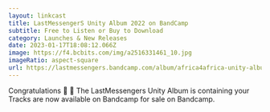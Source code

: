 ```yaml
---
layout: linkcast
title: LastMessengerS Unity Album 2022 on BandCamp
subtitle: Free to Listen or Buy to Download
category: Launches & New Releases
date: 2023-01-17T18:08:12.066Z
image: https://f4.bcbits.com/img/a2516331461_10.jpg
imageRatio: aspect-square
url: https://lastmessengers.bandcamp.com/album/africa4africa-unity-album-2022
---
```

Congratulations 👏 🎉 The LastMessengers Unity Album is containing your Tracks are now available on Bandcamp for sale on Bandcamp.
